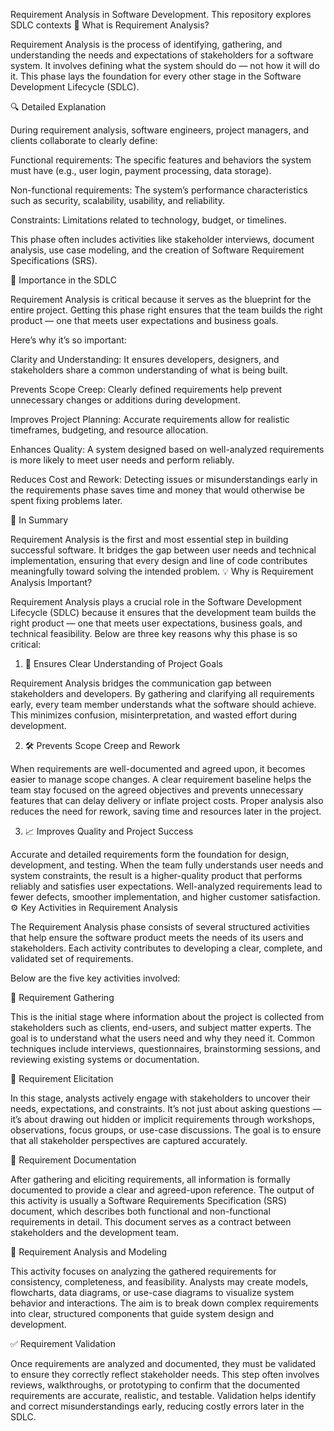 Requirement Analysis in Software Development. This repository explores SDLC contexts
🧩 What is Requirement Analysis?

Requirement Analysis is the process of identifying, gathering, and understanding the needs and expectations of stakeholders for a software system. It involves defining what the system should do — not how it will do it. This phase lays the foundation for every other stage in the Software Development Lifecycle (SDLC).

🔍 Detailed Explanation

During requirement analysis, software engineers, project managers, and clients collaborate to clearly define:

Functional requirements: The specific features and behaviors the system must have (e.g., user login, payment processing, data storage).

Non-functional requirements: The system’s performance characteristics such as security, scalability, usability, and reliability.

Constraints: Limitations related to technology, budget, or timelines.

This phase often includes activities like stakeholder interviews, document analysis, use case modeling, and the creation of Software Requirement Specifications (SRS).

🚀 Importance in the SDLC

Requirement Analysis is critical because it serves as the blueprint for the entire project. Getting this phase right ensures that the team builds the right product — one that meets user expectations and business goals.

Here’s why it’s so important:

Clarity and Understanding:
It ensures developers, designers, and stakeholders share a common understanding of what is being built.

Prevents Scope Creep:
Clearly defined requirements help prevent unnecessary changes or additions during development.

Improves Project Planning:
Accurate requirements allow for realistic timeframes, budgeting, and resource allocation.

Enhances Quality:
A system designed based on well-analyzed requirements is more likely to meet user needs and perform reliably.

Reduces Cost and Rework:
Detecting issues or misunderstandings early in the requirements phase saves time and money that would otherwise be spent fixing problems later.

🧠 In Summary

Requirement Analysis is the first and most essential step in building successful software. It bridges the gap between user needs and technical implementation, ensuring that every design and line of code contributes meaningfully toward solving the intended problem.
💡 Why is Requirement Analysis Important?

Requirement Analysis plays a crucial role in the Software Development Lifecycle (SDLC) because it ensures that the development team builds the right product — one that meets user expectations, business goals, and technical feasibility.
Below are three key reasons why this phase is so critical:

1. 🎯 Ensures Clear Understanding of Project Goals

Requirement Analysis bridges the communication gap between stakeholders and developers. By gathering and clarifying all requirements early, every team member understands what the software should achieve. This minimizes confusion, misinterpretation, and wasted effort during development.

2. 🛠️ Prevents Scope Creep and Rework

When requirements are well-documented and agreed upon, it becomes easier to manage scope changes. A clear requirement baseline helps the team stay focused on the agreed objectives and prevents unnecessary features that can delay delivery or inflate project costs.
Proper analysis also reduces the need for rework, saving time and resources later in the project.

3. 📈 Improves Quality and Project Success

Accurate and detailed requirements form the foundation for design, development, and testing. When the team fully understands user needs and system constraints, the result is a higher-quality product that performs reliably and satisfies user expectations.
Well-analyzed requirements lead to fewer defects, smoother implementation, and higher customer satisfaction.
⚙️ Key Activities in Requirement Analysis

The Requirement Analysis phase consists of several structured activities that help ensure the software product meets the needs of its users and stakeholders. Each activity contributes to developing a clear, complete, and validated set of requirements.

Below are the five key activities involved:

📝 Requirement Gathering

This is the initial stage where information about the project is collected from stakeholders such as clients, end-users, and subject matter experts.
The goal is to understand what the users need and why they need it.
Common techniques include interviews, questionnaires, brainstorming sessions, and reviewing existing systems or documentation.

🎤 Requirement Elicitation

In this stage, analysts actively engage with stakeholders to uncover their needs, expectations, and constraints.
It’s not just about asking questions — it’s about drawing out hidden or implicit requirements through workshops, observations, focus groups, or use-case discussions.
The goal is to ensure that all stakeholder perspectives are captured accurately.

📄 Requirement Documentation

After gathering and eliciting requirements, all information is formally documented to provide a clear and agreed-upon reference.
The output of this activity is usually a Software Requirements Specification (SRS) document, which describes both functional and non-functional requirements in detail.
This document serves as a contract between stakeholders and the development team.

🧩 Requirement Analysis and Modeling

This activity focuses on analyzing the gathered requirements for consistency, completeness, and feasibility.
Analysts may create models, flowcharts, data diagrams, or use-case diagrams to visualize system behavior and interactions.
The aim is to break down complex requirements into clear, structured components that guide system design and development.

✅ Requirement Validation

Once requirements are analyzed and documented, they must be validated to ensure they correctly reflect stakeholder needs.
This step often involves reviews, walkthroughs, or prototyping to confirm that the documented requirements are accurate, realistic, and testable.
Validation helps identify and correct misunderstandings early, reducing costly errors later in the SDLC.

